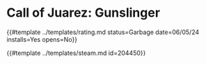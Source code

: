 # Call of Juarez: Gunslinger

{{#template ../templates/rating.md status=Garbage date=06/05/24 installs=Yes opens=No}}

{{#template ../templates/steam.md id=204450}}